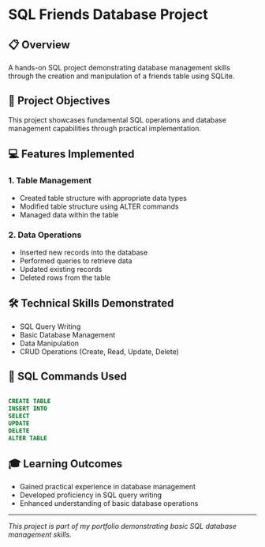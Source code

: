 # SQL Friends Database Project

## 📋 Overview
A hands-on SQL project demonstrating database management skills through the creation and manipulation of a friends table using SQLite.

## 🎯 Project Objectives
This project showcases fundamental SQL operations and database management capabilities through practical implementation.

## 💻 Features Implemented

### 1. Table Management
- Created table structure with appropriate data types
- Modified table structure using ALTER commands
- Managed data within the table

### 2. Data Operations
- Inserted new records into the database
- Performed queries to retrieve data
- Updated existing records
- Deleted rows from the table 

## 🛠️ Technical Skills Demonstrated

- SQL Query Writing
- Basic Database Management
- Data Manipulation
- CRUD Operations (Create, Read, Update, Delete)

## 📝 SQL Commands Used

```sql

CREATE TABLE
INSERT INTO
SELECT
UPDATE
DELETE
ALTER TABLE

```

## 🎓 Learning Outcomes

- Gained practical experience in database management
- Developed proficiency in SQL query writing
- Enhanced understanding of basic database operations

---
*This project is part of my portfolio demonstrating basic SQL database management skills.*

